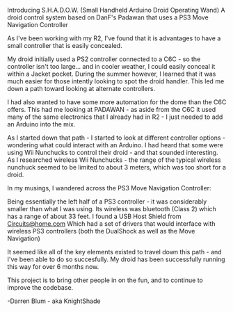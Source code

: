 Introducing S.H.A.D.O.W. (Small Handheld Arduino Droid Operating Wand)
A droid control system based on DanF's Padawan that uses a PS3 Move Navigation Controller


As I've been working with my R2, I've found that it is advantages to have a small controller that is easily concealed.

My droid initially used a PS2 controller connected to a C6C - so the controller isn't too large... and in cooler weather, I could easily conceal it within a Jacket pocket. 
During the summer however, I learned that it was much easier for those intently looking to spot the droid handler. This led me down a path toward looking at alternate controllers.

I had also wanted to have some more automation for the dome than the C6C offers.
This had me looking at PADAWAN - as aside from the C6C it used many of the same electronics that I already had in R2 - I just needed to add an Arduino into the mix.

As I started down that path - I started to look at different controller options - wondering what could interact with an Arduino.
I had heard that some were using Wii Nunchucks to control their droid - and that sounded interesting. 
As I researched wireless Wii Nunchucks - the range of the typical wireless nunchuck seemed to be limited to about 3 meters, which was too short for a droid.

In my musings, I wandered across the PS3 Move Navigation Controller:

Being essentially the left half of a PS3 controller - it was considerably smaller than what I was using. 
Its wireless was bluetooth (Class 2) which has a range of about 33 feet. 
I found a USB Host Shield from Circuits@home.com
Which had a set of drivers that would interface with wireless PS3 controllers (both the DualShock as well as the Move Navigation)

It seemed like all of the key elements existed to travel down this path - and I've been able to do so succesfully.
My droid has been successfully running this way for over 6 months now.

This project is to bring other people in on the fun, and to continue to improve the codebase.

-Darren Blum - aka KnightShade

